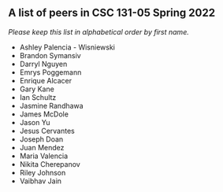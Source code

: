 ## A list of peers in CSC 131-05 Spring 2022

_Please keep this list in alphabetical order by first name._

- Ashley Palencia - Wisniewski
- Brandon Symansiv
- Darryl Nguyen
- Emrys Poggemann
- Enrique Alcacer
- Gary Kane
- Ian Schultz
- Jasmine Randhawa
- James McDole
- Jason Yu
- Jesus Cervantes
- Joseph Doan
- Juan Mendez
- Maria Valencia
- Nikita Cherepanov
- Riley Johnson
- Vaibhav Jain
